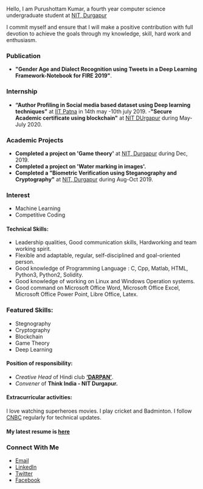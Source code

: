Hello, I am Purushottam Kumar, a fourth year computer science undergraduate student at [NIT, Durgapur](https://nitdgp.ac.in/) 

I commit myself and ensure that I will make a positive contribution with full devotion to achieve the goals through my knowledge, skill, hard work and enthusiasm. 

### Publication
- **"Gender Age and Dialect Recognition using Tweets in a Deep Learning Framework-Notebook for FIRE 2019"**.


### Internship
- **“Author Profiling in Social media based dataset using Deep learning techniques”** at [IIT Patna](https://www.iitp.ac.in/) in 14th may -10th july 2019.
-**"Secure Academic certificate using blockchain"** at [NIT DUrgapur](https://nitdgp.ac.in) during May-July 2020.

### Academic Projects
- **Completed a project on 'Game theory'** at [NIT, Durgapur](https://nitdgp.ac.in/) during Dec, 2019.
- **Completed a project on 'Water marking in images'.**
- **Completed a "Biometric Verification using Steganography and Cryptography"** at [NIT, Durgapur](https://nitdgp.ac.in/) during Aug-Oct 2019.


###  Interest
- Machine Learning
- Competitive Coding


#### Technical Skills:
- Leadership qualities, Good communication skills, Hardworking and team working spirit.
- Flexible and adaptable, regular, self-disciplined and goal-oriented person.
- Good knowledge of Programming Language : C, Cpp, Matlab, HTML, Python3, Python2, Solidity.
- Good knowledge of working on Linux and Windows Operation systems.
- Good command on Microsoft Office Word, Microsoft Office Excel, Microsoft Office Power Point,
Libre Office, Latex.

### Featured Skills:
- Stegnography
- Cryptography
- Blockchain
- Game Theory
- Deep Learning

#### Position of responsibility:
- _Creative Head_ of Hindi club **[‘DARPAN’](https://www.facebook.com/darpan.nitdgp/)**.
- _Convener_ of **Think India - NIT Durgapur.**


#### Extracurricular activities:
I love watching superheroes movies. I play cricket and Badminton. I follow [CNBC](https://www.cnbc.com/technology/) regularly for technical updates.
#### My latest resume is [here](CV_Purushottam-1.pdf)
### Connect With Me
- [Email](mailto:kumarpurushottam062@gmail.com/)
- [LinkedIn](https://www.linkedin.com/in/purushottam-kumar-29006017a)
- [Twitter](https://twitter.com/Purushottam_nit)
- [Facebook](https://www.facebook.com/purushottam22111999?ref=bookmarks)
